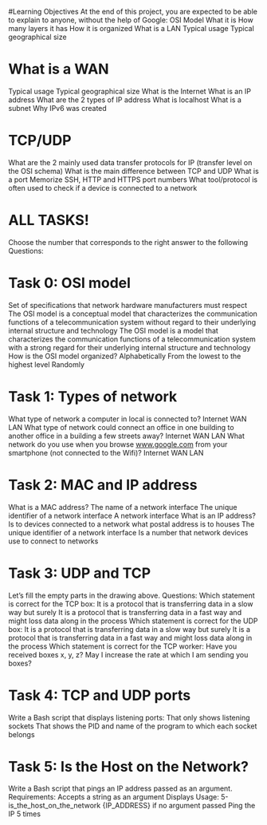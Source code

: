 #Learning Objectives
At the end of this project, you are expected to be able to explain to anyone, without the help of Google:
OSI Model
What it is
How many layers it has
How it is organized
What is a LAN
Typical usage
Typical geographical size
# What is a WAN
Typical usage
Typical geographical size
What is the Internet
What is an IP address
What are the 2 types of IP address
What is localhost
What is a subnet
Why IPv6 was created
# TCP/UDP
What are the 2 mainly used data transfer protocols for IP (transfer level on the OSI schema)
What is the main difference between TCP and UDP
What is a port
Memorize SSH, HTTP and HTTPS port numbers
What tool/protocol is often used to check if a device is connected to a network
# ALL TASKS!

Choose the number that corresponds to the right answer to the following Questions:
# Task 0: OSI model
Set of specifications that network hardware manufacturers must respect
The OSI model is a conceptual model that characterizes the communication functions of a telecommunication system without regard to their underlying internal structure and technology
The OSI model is a model that characterizes the communication functions of a telecommunication system with a strong regard for their underlying internal structure and technology
How is the OSI model organized?
Alphabetically
From the lowest to the highest level
Randomly


# Task 1: Types of network

What type of network a computer in local is connected to?
Internet
WAN
LAN
What type of network could connect an office in one building to another office in a building a few streets away?
Internet
WAN
LAN
What network do you use when you browse www.google.com from your smartphone (not connected to the Wifi)?
Internet
WAN
LAN

# Task 2: MAC and IP address

What is a MAC address?
The name of a network interface
The unique identifier of a network interface
A network interface
What is an IP address?
Is to devices connected to a network what postal address is to houses
The unique identifier of a network interface
Is a number that network devices use to connect to networks

# Task 3: UDP and TCP

Let’s fill the empty parts in the drawing above.
Questions:
Which statement is correct for the TCP box:
It is a protocol that is transferring data in a slow way but surely
It is a protocol that is transferring data in a fast way and might loss data along in the process
Which statement is correct for the UDP box:
It is a protocol that is transferring data in a slow way but surely
It is a protocol that is transferring data in a fast way and might loss data along in the process
Which statement is correct for the TCP worker:
Have you received boxes x, y, z?
May I increase the rate at which I am sending you boxes?

# Task 4: TCP and UDP ports

Write a Bash script that displays listening ports:
That only shows listening sockets
That shows the PID and name of the program to which each socket belongs

# Task 5: Is the Host on the Network?

Write a Bash script that pings an IP address passed as an argument.
Requirements:
Accepts a string as an argument
Displays Usage: 5-is_the_host_on_the_network {IP_ADDRESS} if no argument passed
Ping the IP 5 times

